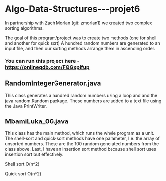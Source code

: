 # Algo-Data-Structures---projet6
In partnership with Zach Morlan (git: zmorlan1) we created two complex sorting algorithms.


The goal of this program/project was to create two methods (one for shell and another for quick sort)
A hundred random numbers are generated to an input file, and then our sorting methods arrange them in
ascending order.


### You can run this project here - https://onlinegdb.com/FQGxplfup



## RandomIntegerGenerator.java
This class generates a hundred random numbers using a loop and
and the java.random.Random package. These numbers are added to a text file
using the Java PrintWriter.


## MbamiLuka_06.java
This class has the main method, which runs the whole program as a unit.
The shell-sort and quick-sort methods have one parameter, I.e. the array of unsorted numbers.
These are the 100 random generated numbers from the class above.
Last, I have an insertion sort method because shell sort uses insertion sort but effectively.

Shell sort O(n^2)

Quick sort O(n^2)

